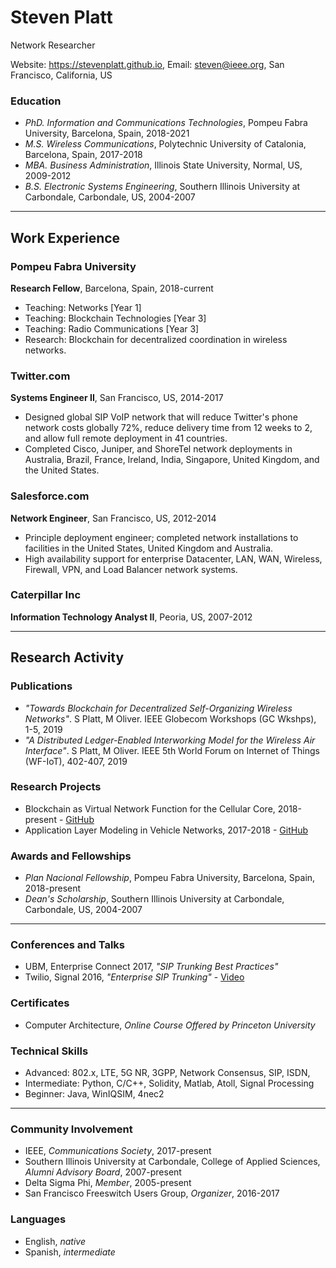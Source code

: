 # Steven Platt
Network Researcher

Website: https://stevenplatt.github.io, Email: steven@ieee.org, San Francisco, California, US

### Education
* *PhD. Information and Communications Technologies*, Pompeu Fabra University, Barcelona, Spain, 2018-2021
* *M.S. Wireless Communications*, Polytechnic University of Catalonia, Barcelona, Spain, 2017-2018
* *MBA. Business Administration*, Illinois State University, Normal, US, 2009-2012
* *B.S. Electronic Systems Engineering*, Southern Illinois University at Carbondale, Carbondale, US, 2004-2007

---
## Work Experience
### Pompeu Fabra University
**Research Fellow**, Barcelona, Spain, 2018-current

* Teaching: Networks [Year 1]
* Teaching: Blockchain Technologies [Year 3]
* Teaching: Radio Communications [Year 3]
* Research: Blockchain for decentralized coordination in wireless networks.

### Twitter.com
**Systems Engineer II**, San Francisco, US, 2014-2017

* Designed global SIP VoIP network that will reduce Twitter's phone network costs globally 72%, reduce delivery time from 12 weeks to 2, and allow full remote deployment in 41 countries.
* Completed Cisco, Juniper, and ShoreTel network deployments in Australia, Brazil, France, Ireland, India, Singapore, United Kingdom, and the United States.


### Salesforce.com
**Network Engineer**, San Francisco, US, 2012-2014

* Principle deployment engineer; completed network installations to facilities in the United States, United Kingdom and Australia.
* High availability support for enterprise Datacenter, LAN, WAN, Wireless, Firewall, VPN, and Load Balancer network systems.

### Caterpillar Inc
**Information Technology Analyst II**, Peoria, US, 2007-2012

---
## Research Activity
### Publications
* *"Towards Blockchain for Decentralized Self-Organizing Wireless Networks"*. S Platt, M Oliver. IEEE Globecom Workshops (GC Wkshps), 1-5, 2019
* *"A Distributed Ledger-Enabled Interworking Model for the Wireless Air Interface"*. S Platt, M Oliver. IEEE 5th World Forum on Internet of Things (WF-IoT), 402-407, 2019

### Research Projects
* Blockchain as Virtual Network Function for the Cellular Core, 2018-present - [GitHub](https://github.com/stevenplatt/spectrum-protocol)
* Application Layer Modeling in Vehicle Networks, 2017-2018 - [GitHub](https://github.com/stevenplatt/vsimrti-scenarios)

### Awards and Fellowships
* *Plan Nacional Fellowship*, Pompeu Fabra University, Barcelona, Spain, 2018-present
* *Dean's Scholarship*, Southern Illinois University at Carbondale, Carbondale, US, 2004-2007

---
### Conferences and Talks
* UBM, Enterprise Connect 2017, *"SIP Trunking Best Practices"*
* Twilio, Signal 2016, *"Enterprise SIP Trunking"* - [Video](https://www.youtube.com/watch?v=lFzqYgF2MPQ&feature=emb_logo)

### Certificates
* Computer Architecture, *Online Course Offered by Princeton University*

### Technical Skills
* Advanced: 802.x, LTE, 5G NR, 3GPP, Network Consensus, SIP, ISDN,
* Intermediate: Python, C/C++, Solidity, Matlab, Atoll, Signal Processing
* Beginner: Java, WinIQSIM, 4nec2

---
### Community Involvement
* IEEE, *Communications Society*, 2017-present
* Southern Illinois University at Carbondale, College of Applied Sciences, *Alumni Advisory Board*, 2007-present
* Delta Sigma Phi, *Member*, 2005-present
* San Francisco Freeswitch Users Group, *Organizer*, 2016-2017

### Languages
* English, *native*
* Spanish, *intermediate*
